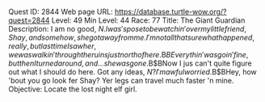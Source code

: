 Quest ID: 2844
Web page URL: https://database.turtle-wow.org/?quest=2844
Level: 49
Min Level: 44
Race: 77
Title: The Giant Guardian
Description: I am no good, $N. I was 'spose to be watchin' over my little friend, Shay, and somehow, she got away from me. I'm not all that sure what happened, really, but last time I saw her, we was walkin' through the ruins just north of here.$B$BEverythin' was goin' fine, but then I turned around, and... she was gone.$B$BNow I jus can't quite figure out what I should do here. Got any ideas, $N? I'm awful worried.$B$BHey, how 'bout you go look fer Shay? Yer legs can travel much faster 'n mine.
Objective: Locate the lost night elf girl.
